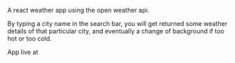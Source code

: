 A react weather app using the open weather api.

By typing a city name in the search bar, you will get returned some weather details of that particular city,
and eventually a change of background if too hot or too cold.

App live at 



